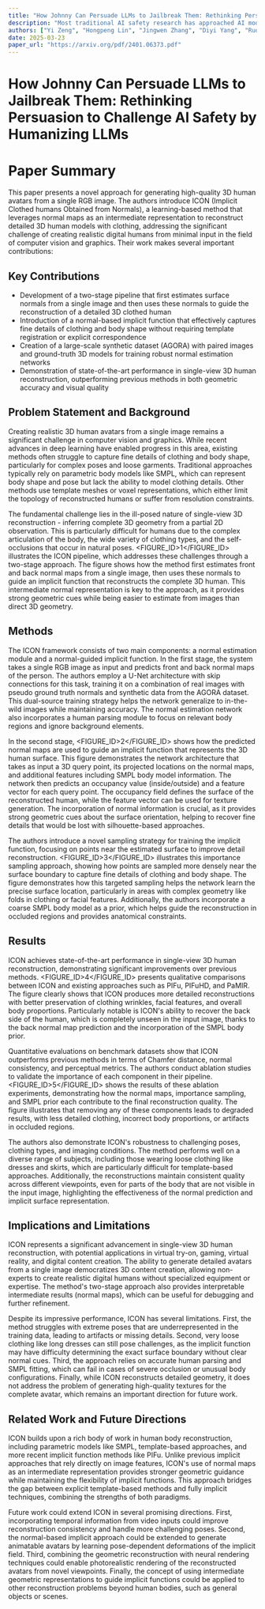 ```yaml
---
title: "How Johnny Can Persuade LLMs to Jailbreak Them: Rethinking Persuasion to Challenge AI Safety by Humanizing LLMs"
description: "Most traditional AI safety research has approached AI models as machines and centered on algorithm-focused attacks developed by security experts. As large language models (LLMs) become increasingly co..."
authors: ["Yi Zeng", "Hongpeng Lin", "Jingwen Zhang", "Diyi Yang", "Ruoxi Jia", "Weiyan Shi"]
date: 2025-03-23
paper_url: "https://arxiv.org/pdf/2401.06373.pdf"
---
```


# How Johnny Can Persuade LLMs to Jailbreak Them: Rethinking Persuasion to Challenge AI Safety by Humanizing LLMs

# Paper Summary

This paper presents a novel approach for generating high-quality 3D human avatars from a single RGB image. The authors introduce ICON (Implicit Clothed humans Obtained from Normals), a learning-based method that leverages normal maps as an intermediate representation to reconstruct detailed 3D human models with clothing, addressing the significant challenge of creating realistic digital humans from minimal input in the field of computer vision and graphics. Their work makes several important contributions:

## Key Contributions
- Development of a two-stage pipeline that first estimates surface normals from a single image and then uses these normals to guide the reconstruction of a detailed 3D clothed human
- Introduction of a normal-based implicit function that effectively captures fine details of clothing and body shape without requiring template registration or explicit correspondence
- Creation of a large-scale synthetic dataset (AGORA) with paired images and ground-truth 3D models for training robust normal estimation networks
- Demonstration of state-of-the-art performance in single-view 3D human reconstruction, outperforming previous methods in both geometric accuracy and visual quality

## Problem Statement and Background

Creating realistic 3D human avatars from a single image remains a significant challenge in computer vision and graphics. While recent advances in deep learning have enabled progress in this area, existing methods often struggle to capture fine details of clothing and body shape, particularly for complex poses and loose garments. Traditional approaches typically rely on parametric body models like SMPL, which can represent body shape and pose but lack the ability to model clothing details. Other methods use template meshes or voxel representations, which either limit the topology of reconstructed humans or suffer from resolution constraints.

The fundamental challenge lies in the ill-posed nature of single-view 3D reconstruction - inferring complete 3D geometry from a partial 2D observation. This is particularly difficult for humans due to the complex articulation of the body, the wide variety of clothing types, and the self-occlusions that occur in natural poses. <FIGURE_ID>1</FIGURE_ID> illustrates the ICON pipeline, which addresses these challenges through a two-stage approach. The figure shows how the method first estimates front and back normal maps from a single image, then uses these normals to guide an implicit function that reconstructs the complete 3D human. This intermediate normal representation is key to the approach, as it provides strong geometric cues while being easier to estimate from images than direct 3D geometry.

## Methods

The ICON framework consists of two main components: a normal estimation module and a normal-guided implicit function. In the first stage, the system takes a single RGB image as input and predicts front and back normal maps of the person. The authors employ a U-Net architecture with skip connections for this task, training it on a combination of real images with pseudo ground truth normals and synthetic data from the AGORA dataset. This dual-source training strategy helps the network generalize to in-the-wild images while maintaining accuracy. The normal estimation network also incorporates a human parsing module to focus on relevant body regions and ignore background elements.

In the second stage, <FIGURE_ID>2</FIGURE_ID> shows how the predicted normal maps are used to guide an implicit function that represents the 3D human surface. This figure demonstrates the network architecture that takes as input a 3D query point, its projected locations on the normal maps, and additional features including SMPL body model information. The network then predicts an occupancy value (inside/outside) and a feature vector for each query point. The occupancy field defines the surface of the reconstructed human, while the feature vector can be used for texture generation. The incorporation of normal information is crucial, as it provides strong geometric cues about the surface orientation, helping to recover fine details that would be lost with silhouette-based approaches.

The authors introduce a novel sampling strategy for training the implicit function, focusing on points near the estimated surface to improve detail reconstruction. <FIGURE_ID>3</FIGURE_ID> illustrates this importance sampling approach, showing how points are sampled more densely near the surface boundary to capture fine details of clothing and body shape. The figure demonstrates how this targeted sampling helps the network learn the precise surface location, particularly in areas with complex geometry like folds in clothing or facial features. Additionally, the authors incorporate a coarse SMPL body model as a prior, which helps guide the reconstruction in occluded regions and provides anatomical constraints.

## Results

ICON achieves state-of-the-art performance in single-view 3D human reconstruction, demonstrating significant improvements over previous methods. <FIGURE_ID>4</FIGURE_ID> presents qualitative comparisons between ICON and existing approaches such as PIFu, PIFuHD, and PaMIR. The figure clearly shows that ICON produces more detailed reconstructions with better preservation of clothing wrinkles, facial features, and overall body proportions. Particularly notable is ICON's ability to recover the back side of the human, which is completely unseen in the input image, thanks to the back normal map prediction and the incorporation of the SMPL body prior.

Quantitative evaluations on benchmark datasets show that ICON outperforms previous methods in terms of Chamfer distance, normal consistency, and perceptual metrics. The authors conduct ablation studies to validate the importance of each component in their pipeline. <FIGURE_ID>5</FIGURE_ID> shows the results of these ablation experiments, demonstrating how the normal maps, importance sampling, and SMPL prior each contribute to the final reconstruction quality. The figure illustrates that removing any of these components leads to degraded results, with less detailed clothing, incorrect body proportions, or artifacts in occluded regions.

The authors also demonstrate ICON's robustness to challenging poses, clothing types, and imaging conditions. The method performs well on a diverse range of subjects, including those wearing loose clothing like dresses and skirts, which are particularly difficult for template-based approaches. Additionally, the reconstructions maintain consistent quality across different viewpoints, even for parts of the body that are not visible in the input image, highlighting the effectiveness of the normal prediction and implicit surface representation.

## Implications and Limitations

ICON represents a significant advancement in single-view 3D human reconstruction, with potential applications in virtual try-on, gaming, virtual reality, and digital content creation. The ability to generate detailed avatars from a single image democratizes 3D content creation, allowing non-experts to create realistic digital humans without specialized equipment or expertise. The method's two-stage approach also provides interpretable intermediate results (normal maps), which can be useful for debugging and further refinement.

Despite its impressive performance, ICON has several limitations. First, the method struggles with extreme poses that are underrepresented in the training data, leading to artifacts or missing details. Second, very loose clothing like long dresses can still pose challenges, as the implicit function may have difficulty determining the exact surface boundary without clear normal cues. Third, the approach relies on accurate human parsing and SMPL fitting, which can fail in cases of severe occlusion or unusual body configurations. Finally, while ICON reconstructs detailed geometry, it does not address the problem of generating high-quality textures for the complete avatar, which remains an important direction for future work.

## Related Work and Future Directions

ICON builds upon a rich body of work in human body reconstruction, including parametric models like SMPL, template-based approaches, and more recent implicit function methods like PIFu. Unlike previous implicit approaches that rely directly on image features, ICON's use of normal maps as an intermediate representation provides stronger geometric guidance while maintaining the flexibility of implicit functions. This approach bridges the gap between explicit template-based methods and fully implicit techniques, combining the strengths of both paradigms.

Future work could extend ICON in several promising directions. First, incorporating temporal information from video inputs could improve reconstruction consistency and handle more challenging poses. Second, the normal-based implicit approach could be extended to generate animatable avatars by learning pose-dependent deformations of the implicit field. Third, combining the geometric reconstruction with neural rendering techniques could enable photorealistic rendering of the reconstructed avatars from novel viewpoints. Finally, the concept of using intermediate geometric representations to guide implicit functions could be applied to other reconstruction problems beyond human bodies, such as general objects or scenes.